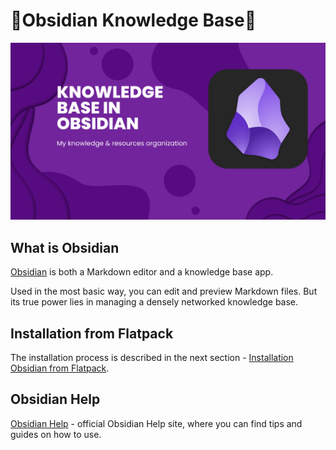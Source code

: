 # 📖Obsidian Knowledge Base🔎

![Obsidian Cover](files/obsidian_cover.png)

## What is Obsidian
[Obsidian](https://obsidian.md/) is both a Markdown editor and a knowledge base app.

Used in the most basic way, you can edit and preview Markdown files. But its true power lies in managing a densely networked knowledge base.

## Installation from Flatpack
The installation process is described in the next section - [Installation Obsidian from Flatpack](linux/Installation%20Obsidian%20from%20Flatpack.md).

## Obsidian Help
[Obsidian Help](https://help.obsidian.md/Home) - official Obsidian Help site, where you can find tips and guides on how to use.

